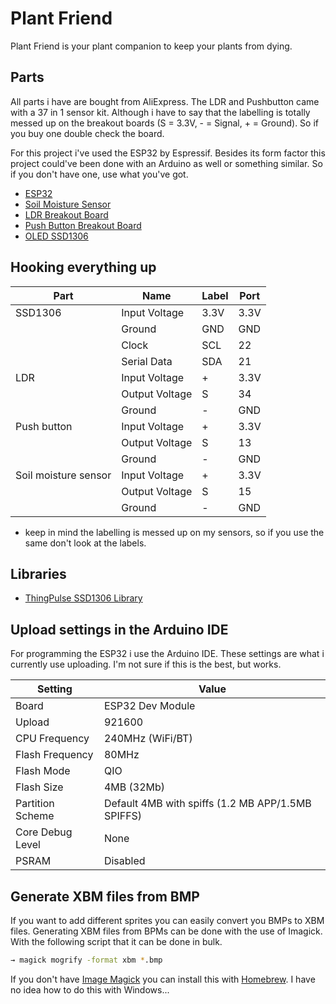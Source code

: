 # Plant Friend
Plant Friend is your plant companion to keep your plants from dying.

## Parts
All parts i have are bought from AliExpress. The LDR and Pushbutton came with a 37 in 1 sensor kit. Although i have to say that the labelling is totally messed up on the breakout boards (S = 3.3V, - = Signal, + = Ground). So if you buy one double check the board.

For this project i've used the ESP32 by Espressif. Besides its form factor this project could've been done with an Arduino as well or something similar. So if you don't have one, use what you've got.

- [ESP32](https://nl.aliexpress.com/item/32835521420.html)
- [Soil Moisture Sensor](https://nl.aliexpress.com/item/1830729489.html)
- [LDR Breakout Board](https://nl.aliexpress.com/item/32826716396.html)
- [Push Button Breakout Board](https://nl.aliexpress.com/item/32826716396.html)
- [OLED SSD1306](https://nl.aliexpress.com/item/32697467585.html)

## Hooking everything up
| Part | Name | Label | Port |
| --- | --- | --- | -- |
| SSD1306 | Input Voltage | 3.3V | 3.3V |
| | Ground | GND | GND |
| | Clock | SCL | 22 |
| | Serial Data | SDA |  21 |
| LDR | Input Voltage | + | 3.3V |
| | Output Voltage | S | 34 |
| | Ground | - | GND |
| Push button | Input Voltage | + | 3.3V |
| | Output Voltage | S | 13 |
| | Ground | - | GND |
| Soil moisture sensor | Input Voltage | + | 3.3V |
| | Output Voltage | S | 15 |
| | Ground | - | GND |

* keep in mind the labelling is messed up on my sensors, so if you use the same don't look at the labels.

## Libraries
- [ThingPulse SSD1306 Library](https://github.com/ThingPulse/esp8266-oled-ssd1306)

## Upload settings in the Arduino IDE
For programming the ESP32 i use the Arduino IDE. These settings are what i currently use uploading. I'm not sure if this is the best, but works.

| Setting | Value |
| --- | --- |
| Board | ESP32 Dev Module |
| Upload | 921600 |
| CPU Frequency | 240MHz (WiFi/BT) |
| Flash Frequency | 80MHz |
| Flash Mode | QIO |
| Flash Size | 4MB (32Mb) |
| Partition Scheme | Default 4MB with spiffs (1.2 MB APP/1.5MB SPIFFS) |
| Core Debug Level | None |
| PSRAM | Disabled |

## Generate XBM files from BMP
If you want to add different sprites you can easily convert you BMPs to XBM files. Generating XBM files from BPMs can be done with the use of Imagick. With the following script that it can be done in bulk.

```zsh
→ magick mogrify -format xbm *.bmp
```

If you don't have [Image Magick](https://formulae.brew.sh/formula/imagemagick) you can install this with [Homebrew](https://brew.sh). I have no idea how to do this with Windows...
